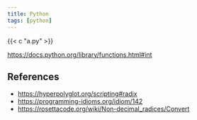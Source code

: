 ```yaml
---
title: Python
tags: [python]
---
```


{{< c "a.py" >}}

<https://docs.python.org/library/functions.html#int>

## References

- <https://hyperpolyglot.org/scripting#radix>
- <https://programming-idioms.org/idiom/142>
- <https://rosettacode.org/wiki/Non-decimal_radices/Convert>
